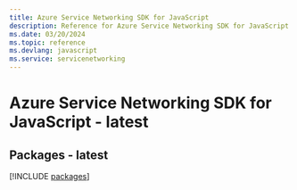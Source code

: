 ```yaml
---
title: Azure Service Networking SDK for JavaScript
description: Reference for Azure Service Networking SDK for JavaScript
ms.date: 03/20/2024
ms.topic: reference
ms.devlang: javascript
ms.service: servicenetworking
---
```

# Azure Service Networking SDK for JavaScript - latest
## Packages - latest
[!INCLUDE [packages](service-networking-index.md)]